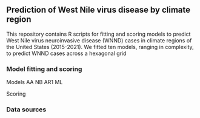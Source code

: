 ## Prediction of West Nile virus disease by climate region

This repository contains R scripts for fitting and scoring models to predict West Nile virus neuroinvasive disease (WNND) cases in climate regions of the United States (2015-2021). We fitted ten models, ranging in complexity, to predict WNND cases across a hexagonal grid

### Model fitting and scoring
Models
AA
NB
AR1
ML

Scoring

### Data sources
